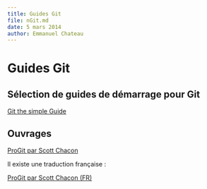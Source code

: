 ```yaml
---
title: Guides Git
file: nGit.md
date: 5 mars 2014
author: Emmanuel Chateau
---
```


Guides Git
=========

Sélection de guides de démarrage pour Git
---------

[Git the simple Guide](http://rogerdudler.github.io/git-guide/index.html)


Ouvrages
----------

[ProGit par Scott Chacon](http://git-scm.com/book)

Il existe une traduction française :

[ProGit par Scott Chacon (FR)](http://git-scm.com/book/fr)

